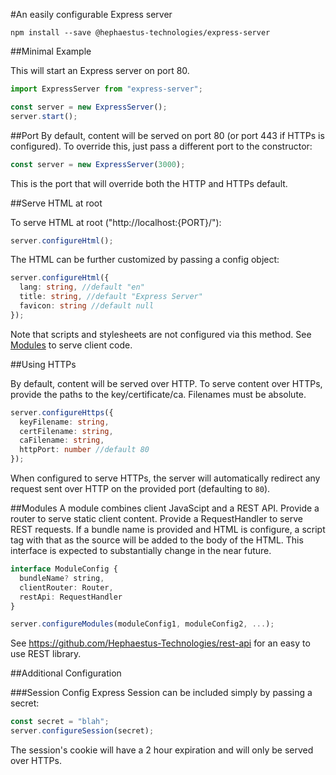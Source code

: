 #An easily configurable Express server

`npm install --save @hephaestus-technologies/express-server`

##Minimal Example

This will start an Express server on port 80.

```typeScript
import ExpressServer from "express-server";

const server = new ExpressServer();
server.start();
```

##Port
By default, content will be served on port 80
(or port 443 if HTTPs is configured).
To override this, just pass a different port to the constructor:
```TypeScript
const server = new ExpressServer(3000);
```
This is the port that will override both the HTTP and HTTPs default.

##Serve HTML at root

To serve HTML at root ("http://localhost:{PORT}/"):

```TypeScript
server.configureHtml();
```

The HTML can be further customized by passing a config object:

```TypeScript
server.configureHtml({
  lang: string, //default "en"
  title: string, //default "Express Server"
  favicon: string //default null
});
```

Note that scripts and stylesheets are not configured via this method.
See [Modules](#modules) to serve client code.

##Using HTTPs

By default, content will be served over HTTP. To serve content over HTTPs,
provide the paths to the key/certificate/ca. Filenames must be absolute.

```TypeScript
server.configureHttps({
  keyFilename: string,
  certFilename: string,
  caFilename: string,
  httpPort: number //default 80
});
```

When configured to serve HTTPs, the server will automatically redirect any
request sent over HTTP on the provided port (defaulting to `80`).

##Modules
A module combines client JavaScipt and a REST API.
Provide a router to serve static client content. Provide a RequestHandler
to serve REST requests. If a bundle name is provided and HTML is configure,
a script tag with that as the source will be added to the body of the HTML.
This interface is expected to substantially change
in the near future.

```TypeScript
interface ModuleConfig {
  bundleName? string,
  clientRouter: Router,
  restApi: RequestHandler
}

server.configureModules(moduleConfig1, moduleConfig2, ...);
```

See
https://github.com/Hephaestus-Technologies/rest-api
for an easy to use REST library.


##Additional Configuration

###Session Config
Express Session can be included simply by passing a secret:
```TypeScript
const secret = "blah";
server.configureSession(secret);
```
The session's cookie will have a 2 hour expiration
and will only be served over HTTPs.
